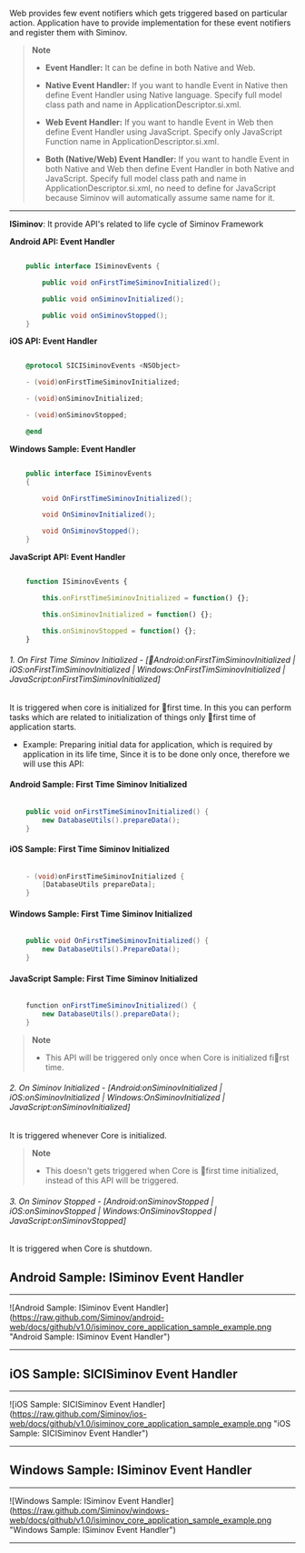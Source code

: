 Web provides few event notifiers which gets triggered based on particular action. Application have to provide implementation for these event notifiers and register them with Siminov.

> **Note**
>
> - **Event Handler:** It can be define in both Native and Web.
>
> - **Native Event Handler:** If you want to handle Event in Native then define Event Handler using Native language. Specify full model class path and name in ApplicationDescriptor.si.xml.
>
> - **Web Event Handler:** If you want to handle Event in Web then define Event Handler using JavaScript. Specify only JavaScript Function name in ApplicationDescriptor.si.xml.
>
> - **Both (Native/Web) Event Handler:** If you want to handle Event in both Native and Web then define Event Handler in both Native and JavaScript. Specify full model class path and name in ApplicationDescriptor.si.xml, no need to define for JavaScript because Siminov will automatically assume same name for it.

***
**ISiminov**: It provide API's related to life cycle of Siminov Framework


**Android API: Event Handler**
```java

    public interface ISiminovEvents {

        public void onFirstTimeSiminovInitialized();

        public void onSiminovInitialized();

        public void onSiminovStopped();
    }

```


**iOS API: Event Handler**

```objective-c

    @protocol SICISiminovEvents <NSObject>

    - (void)onFirstTimeSiminovInitialized;

    - (void)onSiminovInitialized;

    - (void)onSiminovStopped;

    @end

```


**Windows Sample: Event Handler**

```c#

    public interface ISiminovEvents 
    {

        void OnFirstTimeSiminovInitialized();

        void OnSiminovInitialized();

        void OnSiminovStopped();
    }

```


**JavaScript API: Event Handler**

```javascript

    function ISiminovEvents {

        this.onFirstTimeSiminovInitialized = function() {};

        this.onSiminovInitialized = function() {};

        this.onSiminovStopped = function() {};
    }

```


###### 1. On First Time Siminov Initialized - [Android:onFirstTimSiminovInitialized | iOS:onFirstTimSiminovInitialized | Windows:OnFirstTimSiminovInitialized | JavaScript:onFirstTimSiminovInitialized]

It is triggered when core is initialized for first time. In this you can perform tasks which are related to initialization of things only first time of application starts.

- Example: Preparing initial data for application, which is required by application in its life
time, Since it is to be done only once, therefore we will use this API:

#### Android Sample: First Time Siminov Initialized 

```java

    public void onFirstTimeSiminovInitialized() {
        new DatabaseUtils().prepareData();
    }

```

#### iOS Sample: First Time Siminov Initialized

```objective-c

    - (void)onFirstTimeSiminovInitialized {
        [DatabaseUtils prepareData];
    }

```

#### Windows Sample: First Time Siminov Initialized

```c#

    public void OnFirstTimeSiminovInitialized() {
        new DatabaseUtils().PrepareData();
    }

```


#### JavaScript Sample: First Time Siminov Initialized 

```java

    function onFirstTimeSiminovInitialized() {
        new DatabaseUtils().prepareData();
    }

```

> **Note**
>
> - This API will be triggered only once when Core is initialized first time.


###### 2. On Siminov Initialized - [Android:onSiminovInitialized | iOS:onSiminovInitialized | Windows:OnSiminovInitialized | JavaScript:onSiminovInitialized]
It is triggered whenever Core is initialized.

> **Note**
>
> - This doesn't gets triggered when Core is first time initialized, instead of this API will be triggered.


###### 3. On Siminov Stopped - [Android:onSiminovStopped | iOS:onSiminovStopped | Windows:OnSiminovStopped | JavaScript:onSiminovStopped]
It is triggered when Core is shutdown.

## Android Sample: ISiminov Event Handler

***

![Android Sample: ISiminov Event Handler] (https://raw.github.com/Siminov/android-web/docs/github/v1.0/isiminov_core_application_sample_example.png "Android Sample: ISiminov Event Handler")

***

## iOS Sample: SICISiminov Event Handler

***

![iOS Sample: SICISiminov Event Handler] (https://raw.github.com/Siminov/ios-web/docs/github/v1.0/isiminov_core_application_sample_example.png "iOS Sample: SICISiminov Event Handler")

***


## Windows Sample: ISiminov Event Handler

***

![Windows Sample: ISiminov Event Handler] (https://raw.github.com/Siminov/windows-web/docs/github/v1.0/isiminov_core_application_sample_example.png "Windows Sample: ISiminov Event Handler")

***